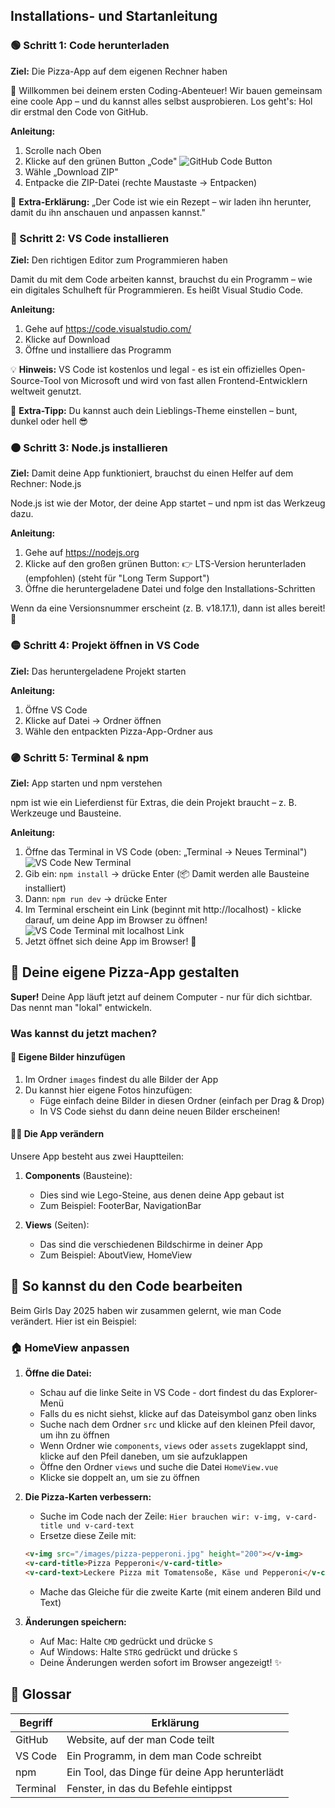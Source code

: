 ## Installations- und Startanleitung

### 🟢 Schritt 1: Code herunterladen

**Ziel:** Die Pizza-App auf dem eigenen Rechner haben

👋 Willkommen bei deinem ersten Coding-Abenteuer! Wir bauen gemeinsam eine coole App – und du kannst alles selbst ausprobieren.
Los geht's: Hol dir erstmal den Code von GitHub.

**Anleitung:**

1. Scrolle nach Oben
2. Klicke auf den grünen Button „Code"
   ![GitHub Code Button](github-code-button.png)
3. Wähle „Download ZIP"
4. Entpacke die ZIP-Datei (rechte Maustaste → Entpacken)

🧁 **Extra-Erklärung:**
„Der Code ist wie ein Rezept – wir laden ihn herunter, damit du ihn anschauen und anpassen kannst."

### 🔵 Schritt 2: VS Code installieren

**Ziel:** Den richtigen Editor zum Programmieren haben

Damit du mit dem Code arbeiten kannst, brauchst du ein Programm – wie ein digitales Schulheft für Programmieren. Es heißt Visual Studio Code.

**Anleitung:**

1. Gehe auf https://code.visualstudio.com/
2. Klicke auf Download
3. Öffne und installiere das Programm

💡 **Hinweis:** VS Code ist kostenlos und legal - es ist ein offizielles Open-Source-Tool von Microsoft und wird von fast allen Frontend-Entwicklern weltweit genutzt.

🧁 **Extra-Tipp:**
Du kannst auch dein Lieblings-Theme einstellen – bunt, dunkel oder hell 😎

### 🟠 Schritt 3: Node.js installieren

**Ziel:** Damit deine App funktioniert, brauchst du einen Helfer auf dem Rechner: Node.js

Node.js ist wie der Motor, der deine App startet – und npm ist das Werkzeug dazu.

**Anleitung:**

1. Gehe auf https://nodejs.org
2. Klicke auf den großen grünen Button:
   👉 LTS-Version herunterladen (empfohlen)
   (steht für "Long Term Support")
3. Öffne die heruntergeladene Datei und folge den Installations-Schritten

Wenn da eine Versionsnummer erscheint (z. B. v18.17.1), dann ist alles bereit! 🚀

### 🟡 Schritt 4: Projekt öffnen in VS Code

**Ziel:** Das heruntergeladene Projekt starten

**Anleitung:**

1. Öffne VS Code
2. Klicke auf Datei → Ordner öffnen
3. Wähle den entpackten Pizza-App-Ordner aus

### 🟣 Schritt 5: Terminal & npm

**Ziel:** App starten und npm verstehen

npm ist wie ein Lieferdienst für Extras, die dein Projekt braucht – z. B. Werkzeuge und Bausteine.

**Anleitung:**

1. Öffne das Terminal in VS Code (oben: „Terminal → Neues Terminal")
   ![VS Code New Terminal](vscode-new-terminal.png)
2. Gib ein: `npm install` → drücke Enter (📦 Damit werden alle Bausteine installiert)
3. Dann: `npm run dev` → drücke Enter
4. Im Terminal erscheint ein Link (beginnt mit http://localhost) - klicke darauf, um deine App im Browser zu öffnen!
   ![VS Code Terminal mit localhost Link](vscode-menu-terminal-home.png)
5. Jetzt öffnet sich deine App im Browser! 🚀

## 🎨 Deine eigene Pizza-App gestalten

**Super!** Deine App läuft jetzt auf deinem Computer - nur für dich sichtbar. Das nennt man "lokal" entwickeln.

### Was kannst du jetzt machen?

#### 📸 Eigene Bilder hinzufügen

1. Im Ordner `images` findest du alle Bilder der App
2. Du kannst hier eigene Fotos hinzufügen:
   - Füge einfach deine Bilder in diesen Ordner (einfach per Drag & Drop)
   - In VS Code siehst du dann deine neuen Bilder erscheinen!

#### 👩‍💻 Die App verändern

Unsere App besteht aus zwei Hauptteilen:

1. **Components** (Bausteine):

   - Dies sind wie Lego-Steine, aus denen deine App gebaut ist
   - Zum Beispiel: FooterBar, NavigationBar

2. **Views** (Seiten):
   - Das sind die verschiedenen Bildschirme in deiner App
   - Zum Beispiel: AboutView, HomeView

## 🔧 So kannst du den Code bearbeiten

Beim Girls Day 2025 haben wir zusammen gelernt, wie man Code verändert. Hier ist ein Beispiel:

### 🏠 HomeView anpassen

1. **Öffne die Datei:**

   - Schau auf die linke Seite in VS Code - dort findest du das Explorer-Menü
   - Falls du es nicht siehst, klicke auf das Dateisymbol ganz oben links
   - Suche nach dem Ordner `src` und klicke auf den kleinen Pfeil davor, um ihn zu öffnen
   - Wenn Ordner wie `components`, `views` oder `assets` zugeklappt sind, klicke auf den Pfeil daneben, um sie aufzuklappen
   - Öffne den Ordner `views` und suche die Datei `HomeView.vue`
   - Klicke sie doppelt an, um sie zu öffnen

2. **Die Pizza-Karten verbessern:**

   - Suche im Code nach der Zeile: `Hier brauchen wir: v-img, v-card-title und v-card-text`
   - Ersetze diese Zeile mit:

   ```html
   <v-img src="/images/pizza-pepperoni.jpg" height="200"></v-img>
   <v-card-title>Pizza Pepperoni</v-card-title>
   <v-card-text>Leckere Pizza mit Tomatensoße, Käse und Pepperoni</v-card-text>
   ```

   - Mache das Gleiche für die zweite Karte (mit einem anderen Bild und Text)

3. **Änderungen speichern:**
   - Auf Mac: Halte `CMD` gedrückt und drücke `S`
   - Auf Windows: Halte `STRG` gedrückt und drücke `S`
   - Deine Änderungen werden sofort im Browser angezeigt! ✨

## 💬 Glossar

| Begriff  | Erklärung                                      |
| -------- | ---------------------------------------------- |
| GitHub   | Website, auf der man Code teilt                |
| VS Code  | Ein Programm, in dem man Code schreibt         |
| npm      | Ein Tool, das Dinge für deine App herunterlädt |
| Terminal | Fenster, in das du Befehle eintippst           |
